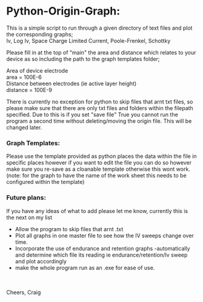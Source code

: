 # Python-Origin-Graph:

This is a simple script to run through a given directory of text files and plot the corresponding graphs; <br />
Iv, Log Iv, Space Charge Limited Current, Poole-Frenkel, Schottky

Please fill in at the top of "main" the area and distance which relates to your device as so including
the path to the graph templates folder;


Area of device electrode <br />
area = 100E-6 <br />
Distance between electrodes (ie active layer height) <br />
distance = 100E-9 <br />

There is currently no exception for python to skip files that arnt txt files, so please make sure that there are only 
txt files and folders within the filepath specified. Due to this is if you set "save file" True you cannot run the
program a second time without deleting/moving the origin file. This will be changed later. 

### Graph Templates:

Please use the template provided as python places the data within the file in specific places however if you want to
edit the file you can do so however make sure you re-save as a cloanable template otherwise this wont work.
(note: for the graph to have the name of the work sheet this needs to be configured within the template)


### Future plans:

If you have any ideas of what to add please let me know, currently this is the next on my list
- Allow the program to skip files that arnt .txt
- Plot all graphs in one master file to see how the IV sweeps change over time. 
- Incorporate the use of endurance and retention graphs
    -automatically and determine which file its reading ie endurance/retention/Iv sweep and plot accordingly
- make the whole program run as an .exe for ease of use. 
<br />
<br />
Cheers, Craig


